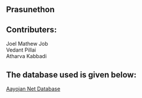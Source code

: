 ## Prasunethon


## Contributers: <br>
Joel Mathew Job <br>
Vedant Pillai   <br>
Atharva Kabbadi

## The database used is given below:
[Aayojan Net Database](https://github.com/Codewith-Vedant/Database)
